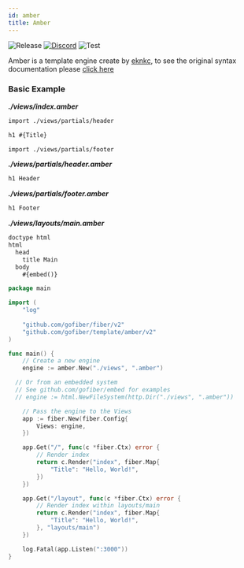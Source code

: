 ```yaml
---
id: amber
title: Amber
---
```


![Release](https://img.shields.io/github/v/tag/gofiber/template?filter=amber*)
[![Discord](https://img.shields.io/discord/704680098577514527?style=flat&label=%F0%9F%92%AC%20discord&color=00ACD7)](https://gofiber.io/discord)
![Test](https://github.com/gofiber/template/workflows/Tests%20Amber/badge.svg)

Amber is a template engine create by [eknkc](https://github.com/eknkc/amber), to see the original syntax documentation please [click here](https://github.com/eknkc/amber#tags)

### Basic Example

_**./views/index.amber**_
```html
import ./views/partials/header

h1 #{Title}

import ./views/partials/footer
```
_**./views/partials/header.amber**_
```html
h1 Header
```
_**./views/partials/footer.amber**_
```html
h1 Footer
```
_**./views/layouts/main.amber**_
```html
doctype html
html
  head
    title Main
  body
    #{embed()}
```

```go
package main

import (
	"log"
	
	"github.com/gofiber/fiber/v2"
	"github.com/gofiber/template/amber/v2"
)

func main() {
	// Create a new engine
	engine := amber.New("./views", ".amber")

  // Or from an embedded system
  // See github.com/gofiber/embed for examples
  // engine := html.NewFileSystem(http.Dir("./views", ".amber"))

	// Pass the engine to the Views
	app := fiber.New(fiber.Config{
		Views: engine,
	})

	app.Get("/", func(c *fiber.Ctx) error {
		// Render index
		return c.Render("index", fiber.Map{
			"Title": "Hello, World!",
		})
	})

	app.Get("/layout", func(c *fiber.Ctx) error {
		// Render index within layouts/main
		return c.Render("index", fiber.Map{
			"Title": "Hello, World!",
		}, "layouts/main")
	})

	log.Fatal(app.Listen(":3000"))
}

```
